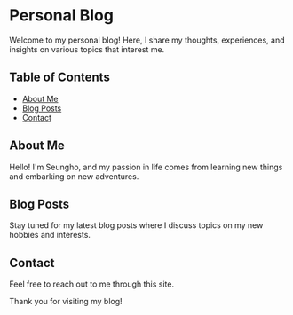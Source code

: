 # Personal Blog

Welcome to my personal blog! Here, I share my thoughts, experiences, and insights on various topics that interest me.

## Table of Contents

- [About Me](#about-me)
- [Blog Posts](#blog-posts)
- [Contact](#contact)

## About Me

Hello! I'm Seungho, and my passion in life comes from learning new things and embarking on new adventures.

## Blog Posts

Stay tuned for my latest blog posts where I discuss topics on my new hobbies and interests.

## Contact

Feel free to reach out to me through this site.

Thank you for visiting my blog!
